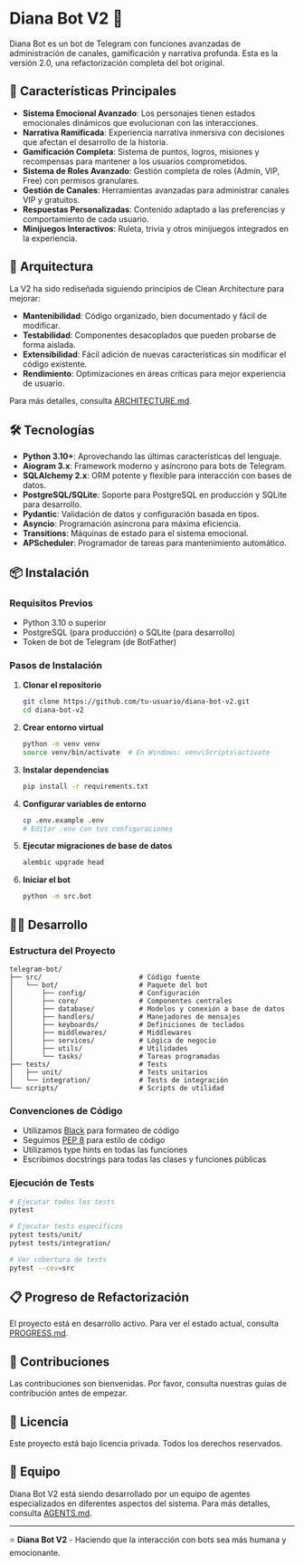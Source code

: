 # Diana Bot V2 🌸

Diana Bot es un bot de Telegram con funciones avanzadas de administración de canales, gamificación y narrativa profunda. Esta es la versión 2.0, una refactorización completa del bot original.

## 🚀 Características Principales

- **Sistema Emocional Avanzado**: Los personajes tienen estados emocionales dinámicos que evolucionan con las interacciones.
- **Narrativa Ramificada**: Experiencia narrativa inmersiva con decisiones que afectan el desarrollo de la historia.
- **Gamificación Completa**: Sistema de puntos, logros, misiones y recompensas para mantener a los usuarios comprometidos.
- **Sistema de Roles Avanzado**: Gestión completa de roles (Admin, VIP, Free) con permisos granulares.
- **Gestión de Canales**: Herramientas avanzadas para administrar canales VIP y gratuitos.
- **Respuestas Personalizadas**: Contenido adaptado a las preferencias y comportamiento de cada usuario.
- **Minijuegos Interactivos**: Ruleta, trivia y otros minijuegos integrados en la experiencia.

## 🧠 Arquitectura

La V2 ha sido rediseñada siguiendo principios de Clean Architecture para mejorar:

- **Mantenibilidad**: Código organizado, bien documentado y fácil de modificar.
- **Testabilidad**: Componentes desacoplados que pueden probarse de forma aislada.
- **Extensibilidad**: Fácil adición de nuevas características sin modificar el código existente.
- **Rendimiento**: Optimizaciones en áreas críticas para mejor experiencia de usuario.

Para más detalles, consulta [ARCHITECTURE.md](ARCHITECTURE.md).

## 🛠️ Tecnologías

- **Python 3.10+**: Aprovechando las últimas características del lenguaje.
- **Aiogram 3.x**: Framework moderno y asíncrono para bots de Telegram.
- **SQLAlchemy 2.x**: ORM potente y flexible para interacción con bases de datos.
- **PostgreSQL/SQLite**: Soporte para PostgreSQL en producción y SQLite para desarrollo.
- **Pydantic**: Validación de datos y configuración basada en tipos.
- **Asyncio**: Programación asíncrona para máxima eficiencia.
- **Transitions**: Máquinas de estado para el sistema emocional.
- **APScheduler**: Programador de tareas para mantenimiento automático.

## 📦 Instalación

### Requisitos Previos
- Python 3.10 o superior
- PostgreSQL (para producción) o SQLite (para desarrollo)
- Token de bot de Telegram (de BotFather)

### Pasos de Instalación

1. **Clonar el repositorio**
   ```bash
   git clone https://github.com/tu-usuario/diana-bot-v2.git
   cd diana-bot-v2
   ```

2. **Crear entorno virtual**
   ```bash
   python -m venv venv
   source venv/bin/activate  # En Windows: venv\Scripts\activate
   ```

3. **Instalar dependencias**
   ```bash
   pip install -r requirements.txt
   ```

4. **Configurar variables de entorno**
   ```bash
   cp .env.example .env
   # Editar .env con tus configuraciones
   ```

5. **Ejecutar migraciones de base de datos**
   ```bash
   alembic upgrade head
   ```

6. **Iniciar el bot**
   ```bash
   python -m src.bot
   ```

## 👩‍💻 Desarrollo

### Estructura del Proyecto

```
telegram-bot/
├── src/                        # Código fuente
│   └── bot/                    # Paquete del bot
│       ├── config/             # Configuración
│       ├── core/               # Componentes centrales
│       ├── database/           # Modelos y conexión a base de datos
│       ├── handlers/           # Manejadores de mensajes
│       ├── keyboards/          # Definiciones de teclados
│       ├── middlewares/        # Middlewares
│       ├── services/           # Lógica de negocio
│       ├── utils/              # Utilidades
│       └── tasks/              # Tareas programadas
├── tests/                      # Tests
│   ├── unit/                   # Tests unitarios
│   └── integration/            # Tests de integración
└── scripts/                    # Scripts de utilidad
```

### Convenciones de Código

- Utilizamos [Black](https://github.com/psf/black) para formateo de código
- Seguimos [PEP 8](https://www.python.org/dev/peps/pep-0008/) para estilo de código
- Utilizamos type hints en todas las funciones
- Escribimos docstrings para todas las clases y funciones públicas

### Ejecución de Tests

```bash
# Ejecutar todos los tests
pytest

# Ejecutar tests específicos
pytest tests/unit/
pytest tests/integration/

# Ver cobertura de tests
pytest --cov=src
```

## 📋 Progreso de Refactorización

El proyecto está en desarrollo activo. Para ver el estado actual, consulta [PROGRESS.md](PROGRESS.md).

## 🤝 Contribuciones

Las contribuciones son bienvenidas. Por favor, consulta nuestras guías de contribución antes de empezar.

## 📄 Licencia

Este proyecto está bajo licencia privada. Todos los derechos reservados.

## 👥 Equipo

Diana Bot V2 está siendo desarrollado por un equipo de agentes especializados en diferentes aspectos del sistema. Para más detalles, consulta [AGENTS.md](AGENTS.md).

---

⭐ **Diana Bot V2** - Haciendo que la interacción con bots sea más humana y emocionante.